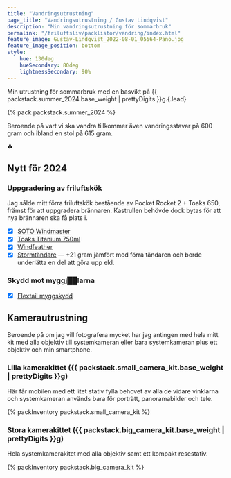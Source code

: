 ```yaml
---
title: "Vandringsutrustning"
page_title: "Vandringsutrustning / Gustav Lindqvist"
description: "Min vandringsutrustning för sommarbruk"
permalink: "/friluftsliv/packlistor/vandring/index.html"
feature_image: Gustav-Lindqvist_2022-08-01_05564-Pano.jpg
feature_image_position: bottom
style:
    hue: 130deg
    hueSecondary: 80deg
    lightnessSecondary: 90%
---
```


Min utrustning för sommarbruk med en basvikt på {{ packstack.summer_2024.base_weight | prettyDigits }}g.{.lead}

{% pack packstack.summer_2024 %}

Beroende på vart vi ska vandra tillkommer även vandringsstavar på 600 gram och ibland en stol på 615 gram.

<p class="fleuron" aria-hidden="true">☘</p>

## Nytt för 2024

### Uppgradering av friluftskök

Jag sålde mitt förra friluftskök bestående av Pocket Rocket 2 + Toaks 650, främst för att uppgradera brännaren. Kastrullen behövde dock bytas för att nya brännaren ska få plats i.

-   [x] [SOTO Windmaster](https://uthuset.nu/sv/artiklar/windmaster-with-4flex.html)
-   [x] [Toaks Titanium 750ml](https://www.fjallsport.se/titanium-750-ml-pot.html)
-   [x] [Windfeather](https://hfshop.se/ultralatt/windfeater)
-   [x] [Stormtändare](https://corax-store.se/sv/clawgear/clawgear-mkii-storm-pocket-lighter.html) — +21 gram jämfört med förra tändaren och borde underlätta en del att göra upp eld.

### Skydd mot myggj██larna

-   [x] [Flextail myggskydd](https://www.flextail.com/products/light-repel?variant=43108221550839)

## Kamerautrustning

Beroende på om jag vill fotografera mycket har jag antingen med hela mitt kit med alla objektiv till systemkameran eller bara systemkameran plus ett objektiv och min smartphone.

### Lilla kamerakittet ({{ packstack.small_camera_kit.base_weight | prettyDigits }}g)

Här får mobilen med ett litet stativ fylla behovet av alla de vidare vinklarna och systemkameran används bara för porträtt, panoramabilder och tele.

{% packInventory packstack.small_camera_kit %}

### Stora kamerakittet ({{ packstack.big_camera_kit.base_weight | prettyDigits }}g)

Hela systemkamerakitet med alla objektiv samt ett kompakt resestativ.

{% packInventory packstack.big_camera_kit %}
